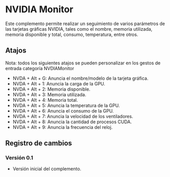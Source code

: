 # NVIDIA Monitor

Este complemento permite realizar un seguimiento de varios parámetros de las tarjetas gráficas NVIDIA, tales como el nombre, memoria utilizada, memoria disponible y total, consumo, temperatura, entre otros.

## Atajos

Nota: todos los siguientes atajos se pueden personalizar en los gestos de entrada categoría NVDIAMonitor

- NVDA + Alt + G: Anuncia el nombre/modelo de la tarjeta gráfica.
- NVDA + Alt + 1: Anuncia la carga de la GPU.
- NVDA + Alt + 2: Memoria disponible.
- NVDA + Alt + 3: Memoria utilizada.
- NVDA + Alt + 4: Memoria total.
- NVDA + Alt + 5: Anuncia la temperatura de la GPU.
- NVDA + Alt + 6: Anuncia el consumo de la GPU.
- NVDA + Alt + 7: Anuncia la velocidad de los ventiladores.
- NVDA + Alt + 8: Anuncia la cantidad de procesos CUDA.
- NVDA + Alt + 9: Anuncia la frecuencia del reloj.

## Registro de cambios

### Versión 0.1

- Versión inicial del complemento.
